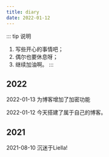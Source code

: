 ```yaml
---
title: diary
date: 2022-01-12
---
```


::: tip 说明
1. 写些开心的事情吧；<br>
2. 偶尔也要休息呀；<br>
3. 继续加油啊。
:::

## 2022
2022-01-13	为博客增加了加密功能

2022-01-12	今天搭建了属于自己的博客。

## 2021
2021-08-10	沉迷于Liella!